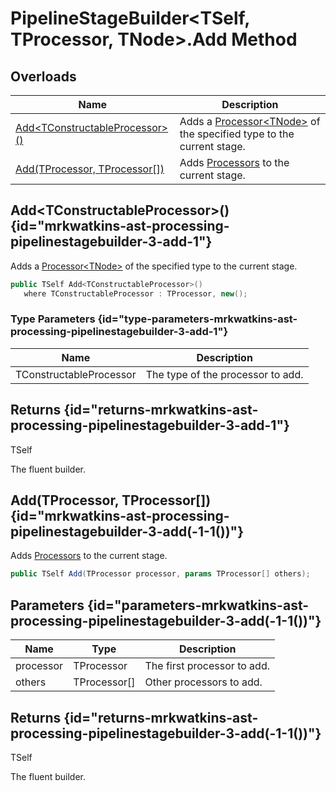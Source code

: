 # PipelineStageBuilder&lt;TSelf, TProcessor, TNode&gt;.Add Method
## Overloads

| Name | Description |
| ---- | ----------- |
| [Add&lt;TConstructableProcessor&gt;()](MrKWatkins.Ast.Processing.PipelineStageBuilder-3.Add.md#mrkwatkins-ast-processing-pipelinestagebuilder-3-add-1) | Adds a [Processor&lt;TNode&gt;](MrKWatkins.Ast.Processing.Processor-1.md) of the specified type to the current stage. |
| [Add(TProcessor, TProcessor\[\])](MrKWatkins.Ast.Processing.PipelineStageBuilder-3.Add.md#mrkwatkins-ast-processing-pipelinestagebuilder-3-add(-1-1())) | Adds [Processors](MrKWatkins.Ast.Processing.Processor-1.md) to the current stage. |

## Add&lt;TConstructableProcessor&gt;() {id="mrkwatkins-ast-processing-pipelinestagebuilder-3-add-1"}

Adds a [Processor&lt;TNode&gt;](MrKWatkins.Ast.Processing.Processor-1.md) of the specified type to the current stage.

```c#
public TSelf Add<TConstructableProcessor>()
   where TConstructableProcessor : TProcessor, new();
```

### Type Parameters {id="type-parameters-mrkwatkins-ast-processing-pipelinestagebuilder-3-add-1"}

| Name | Description |
| ---- | ----------- |
| TConstructableProcessor | The type of the processor to add. |

## Returns {id="returns-mrkwatkins-ast-processing-pipelinestagebuilder-3-add-1"}

TSelf

The fluent builder.
## Add(TProcessor, TProcessor\[\]) {id="mrkwatkins-ast-processing-pipelinestagebuilder-3-add(-1-1())"}

Adds [Processors](MrKWatkins.Ast.Processing.Processor-1.md) to the current stage.

```c#
public TSelf Add(TProcessor processor, params TProcessor[] others);
```

## Parameters {id="parameters-mrkwatkins-ast-processing-pipelinestagebuilder-3-add(-1-1())"}

| Name | Type | Description |
| ---- | ---- | ----------- |
| processor | TProcessor | The first processor to add. |
| others | TProcessor\[\] | Other processors to add. |

## Returns {id="returns-mrkwatkins-ast-processing-pipelinestagebuilder-3-add(-1-1())"}

TSelf

The fluent builder.
